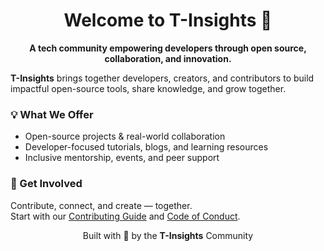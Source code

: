 <h1 align="center">Welcome to T-Insights 👋</h1>

<p align="center">
  <strong>A tech community empowering developers through open source, collaboration, and innovation.</strong>
</p>

**T-Insights** brings together developers, creators, and contributors to build impactful open-source tools, share knowledge, and grow together.

### 💡 What We Offer

- Open-source projects & real-world collaboration
- Developer-focused tutorials, blogs, and learning resources
- Inclusive mentorship, events, and peer support

### 🤝 Get Involved

Contribute, connect, and create — together.  
Start with our [Contributing Guide](https://github.com/thetinsights/.github/blob/main/CONTRIBUTING.md) and [Code of Conduct](https://github.com/thetinsights/.github/blob/main/CODE_OF_CONDUCT.md).

<p align="center">Built with 💙 by the <strong>T-Insights</strong> Community</p>
